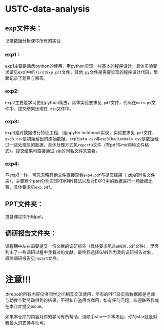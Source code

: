 # USTC-data-analysis
## exp文件夹：

记录数据分析课中所有的实验

### exp1：

exp1主要是熟悉python的使用，用python实现一些基本的程序设计，具体实验要求请见exp1中的`FirstExp.pdf`文件，其他`.py`文件是需要实现的程序设计代码，里面记录了题目与解答。

### exp2:

exp2主要是学习使用python爬虫，具体实验要求见`.pdf`文件，代码在`main.py`文件中，提交结果压缩在`.zip`文件中。

### exp3:

exp3是对数据进行特征工程，用jupyter notebook实现，实验要求见`.pdf`文件，`exp3.csv`是初始给出的原始数据，`exp3Data.csv`与`exp3ChapionData.csv`是数据经过一些处理后的数据，具体处理方式见`report3`文件（有pdf与md两种文件格式）。提交结果可直接通过.zip的同名文件夹查看。

### exp4:

与exp3一样，可先忽略其他文件直接查看`exp4.pdf`与提交结果（.zip的同名文件夹），主要两个part分别实现KDKNN算法以及对EXP3中的数据进行一场数据比赛，具体要求见`exp.pdf`。

## PPT文件夹：

包含课程中所用ppt。

## 调研报告文件夹：

课程期中左右需要提交一份文献的调研报告（具体要求见`调研报告.pdf`文件），里面列出了一些调研过程中我看过的文献。最终我选择GAN作为我的调研报告对象，最终调研报告见`report`文件。

# 注意!!!

本repo的所有内容仅供同学之间相互交流使用，所有的PPT及实验数据都是老师与助教辛勤劳动得到的结果，不得私自盗用或商用，如有任何问题，欢迎联系我或在本仓库提交issue。

如果本仓库的内容对你的学习有所帮助，请顺手star一下本项目，你的star就是对我最大的支持与认可。

